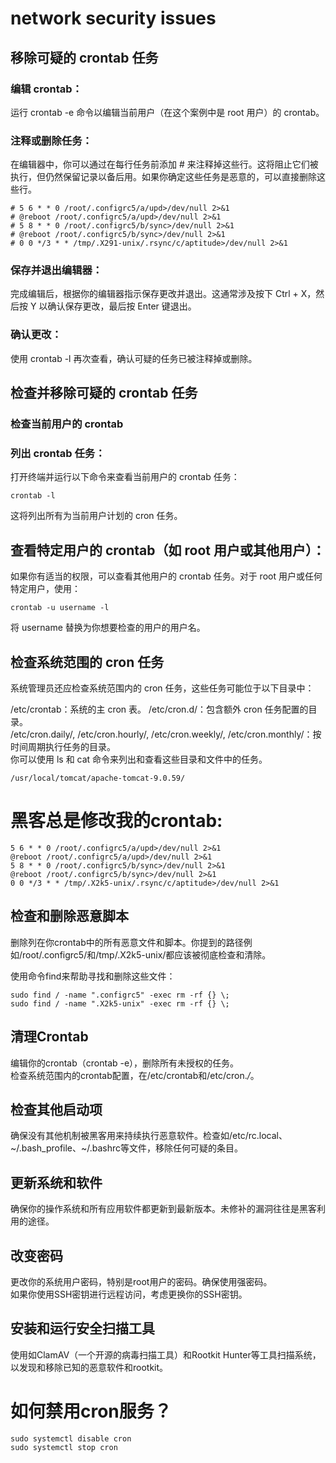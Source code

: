 # network security issues

## 移除可疑的 crontab 任务
### 编辑 crontab：
运行 crontab -e 命令以编辑当前用户（在这个案例中是 root 用户）的 crontab。  

### 注释或删除任务：
在编辑器中，你可以通过在每行任务前添加 # 来注释掉这些行。这将阻止它们被执行，但仍然保留记录以备后用。如果你确定这些任务是恶意的，可以直接删除这些行。  
```
# 5 6 * * 0 /root/.configrc5/a/upd>/dev/null 2>&1
# @reboot /root/.configrc5/a/upd>/dev/null 2>&1
# 5 8 * * 0 /root/.configrc5/b/sync>/dev/null 2>&1
# @reboot /root/.configrc5/b/sync>/dev/null 2>&1
# 0 0 */3 * * /tmp/.X291-unix/.rsync/c/aptitude>/dev/null 2>&1
```
### 保存并退出编辑器：
完成编辑后，根据你的编辑器指示保存更改并退出。这通常涉及按下 Ctrl + X，然后按 Y 以确认保存更改，最后按 Enter 键退出。  

### 确认更改：
使用 crontab -l 再次查看，确认可疑的任务已被注释掉或删除。  

## 检查并移除可疑的 crontab 任务
### 检查当前用户的 crontab
### 列出 crontab 任务：
打开终端并运行以下命令来查看当前用户的 crontab 任务：  
```
crontab -l
```

这将列出所有为当前用户计划的 cron 任务。

## 查看特定用户的 crontab（如 root 用户或其他用户）：
如果你有适当的权限，可以查看其他用户的 crontab 任务。对于 root 用户或任何特定用户，使用：  
```
crontab -u username -l
```
将 username 替换为你想要检查的用户的用户名。  

## 检查系统范围的 cron 任务

系统管理员还应检查系统范围内的 cron 任务，这些任务可能位于以下目录中：  

/etc/crontab：系统的主 cron 表。 
/etc/cron.d/：包含额外 cron 任务配置的目录。   
/etc/cron.daily/, /etc/cron.hourly/, /etc/cron.weekly/, /etc/cron.monthly/：按时间周期执行任务的目录。  
你可以使用 ls 和 cat 命令来列出和查看这些目录和文件中的任务。  
```
/usr/local/tomcat/apache-tomcat-9.0.59/
```
# 黑客总是修改我的crontab:
```
5 6 * * 0 /root/.configrc5/a/upd>/dev/null 2>&1
@reboot /root/.configrc5/a/upd>/dev/null 2>&1
5 8 * * 0 /root/.configrc5/b/sync>/dev/null 2>&1
@reboot /root/.configrc5/b/sync>/dev/null 2>&1
0 0 */3 * * /tmp/.X2k5-unix/.rsync/c/aptitude>/dev/null 2>&1
```
## 检查和删除恶意脚本
删除列在你crontab中的所有恶意文件和脚本。你提到的路径例如/root/.configrc5/和/tmp/.X2k5-unix/都应该被彻底检查和清除。

使用命令find来帮助寻找和删除这些文件：
```
sudo find / -name ".configrc5" -exec rm -rf {} \;
sudo find / -name ".X2k5-unix" -exec rm -rf {} \;
```
## 清理Crontab
编辑你的crontab（crontab -e），删除所有未授权的任务。  
检查系统范围内的crontab配置，在/etc/crontab和/etc/cron.*/*。  
## 检查其他启动项
确保没有其他机制被黑客用来持续执行恶意软件。检查如/etc/rc.local、~/.bash_profile、~/.bashrc等文件，移除任何可疑的条目。  
## 更新系统和软件
确保你的操作系统和所有应用软件都更新到最新版本。未修补的漏洞往往是黑客利用的途径。  
## 改变密码
更改你的系统用户密码，特别是root用户的密码。确保使用强密码。  
如果你使用SSH密钥进行远程访问，考虑更换你的SSH密钥。  
## 安装和运行安全扫描工具
使用如ClamAV（一个开源的病毒扫描工具）和Rootkit Hunter等工具扫描系统，以发现和移除已知的恶意软件和rootkit。  

# 如何禁用cron服务？
```
sudo systemctl disable cron
sudo systemctl stop cron

```
